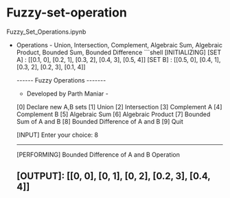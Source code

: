 # Fuzzy-set-operation
Fuzzy_Set_Operations.ipynb
   - Operations -  Union, Intersection, Complement, Algebraic Sum, Algebraic Product, Bounded Sum, Bounded Difference
    ```shell 
      [INITIALIZING]
      [SET A] :  [[0.1, 0], [0.2, 1], [0.3, 2], [0.4, 3], [0.5, 4]]
      [SET B] :  [[0.5, 0], [0.4, 1], [0.3, 2], [0.2, 3], [0.1, 4]]

      ------ Fuzzy Operations -------
      -  Developed by Parth Maniar  -

      [0] Declare new A,B sets
      [1] Union
      [2] Intersection
      [3] Complement A
      [4] Complement B
      [5] Algebraic Sum
      [6] Algebraic Product
      [7] Bounded Sum of A and B
      [8] Bounded Difference of A and B
      [9] Quit

      [INPUT] Enter your choice:
      8

      ------------------
      [PERFORMING] Bounded Difference of A and B Operation

      [OUTPUT]:
      [[0, 0], [0, 1], [0, 2], [0.2, 3], [0.4, 4]]
      ------------------
